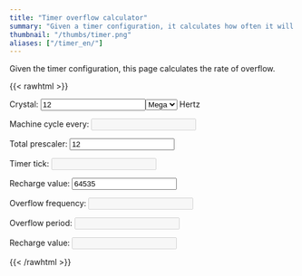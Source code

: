 ```yaml
---
title: "Timer overflow calculator"
summary: "Given a timer configuration, it calculates how often it will overflow."
thumbnail: "/thumbs/timer.png"
aliases: ["/timer_en/"]
---
```


Given the timer configuration, this page calculates the rate of overflow.

{{< rawhtml >}}
<form action="">
<p>Crystal: <input id="cristal" value="12" class="w3-input w3-border" type="number"/><select id="cristalScale" class="w3-select w3-border">
  <option>Kilo</option>
  <option selected="selected">Mega</option>
</select> Hertz</p>
<p>Machine cycle every: <input id="ciclo" disabled="disabled" class="w3-input w3-border"/></p>
<p>Total prescaler: <input id="prescaler" value="12" class="w3-input w3-border" type="number"/></p>
<p>Timer tick: <input id="tickTimer" disabled="disabled" class="w3-input w3-border"/></p>
<p>Recharge value: <input id="reload" value="64535" class="w3-input w3-border" type="number"/></p>
<p>Overflow frequency: <input id="freqover" disabled="disabled" class="w3-input w3-border"/></p>
<p>Overflow period: <input id="timeover" disabled="disabled" class="w3-input w3-border"/></p>
<p>Recharge value: 	<input id="rH" disabled="disabled" class="w3-input w3-border"/></p>
</form>
<script src="/inc/calculators/timer.js"></script>
{{< /rawhtml >}}